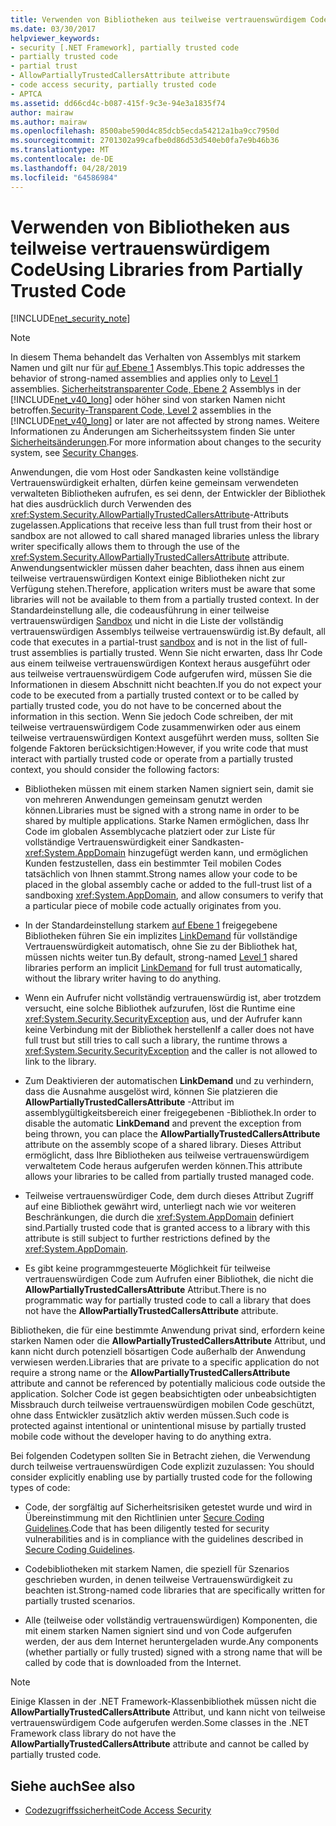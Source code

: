 ```yaml
---
title: Verwenden von Bibliotheken aus teilweise vertrauenswürdigem Code
ms.date: 03/30/2017
helpviewer_keywords:
- security [.NET Framework], partially trusted code
- partially trusted code
- partial trust
- AllowPartiallyTrustedCallersAttribute attribute
- code access security, partially trusted code
- APTCA
ms.assetid: dd66cd4c-b087-415f-9c3e-94e3a1835f74
author: mairaw
ms.author: mairaw
ms.openlocfilehash: 8500abe590d4c85dcb5ecda54212a1ba9cc7950d
ms.sourcegitcommit: 2701302a99cafbe0d86d53d540eb0fa7e9b46b36
ms.translationtype: MT
ms.contentlocale: de-DE
ms.lasthandoff: 04/28/2019
ms.locfileid: "64586984"
---
```

# <a name="using-libraries-from-partially-trusted-code"></a><span data-ttu-id="c5bc5-102">Verwenden von Bibliotheken aus teilweise vertrauenswürdigem Code</span><span class="sxs-lookup"><span data-stu-id="c5bc5-102">Using Libraries from Partially Trusted Code</span></span>
[!INCLUDE[net_security_note](../../../includes/net-security-note-md.md)]  
  
> [!NOTE]
>  <span data-ttu-id="c5bc5-103">In diesem Thema behandelt das Verhalten von Assemblys mit starkem Namen und gilt nur für [auf Ebene 1](../../../docs/framework/misc/security-transparent-code-level-1.md) Assemblys.</span><span class="sxs-lookup"><span data-stu-id="c5bc5-103">This topic addresses the behavior of strong-named assemblies and applies only to [Level 1](../../../docs/framework/misc/security-transparent-code-level-1.md) assemblies.</span></span> <span data-ttu-id="c5bc5-104">[Sicherheitstransparenter Code, Ebene 2](../../../docs/framework/misc/security-transparent-code-level-2.md) Assemblys in der [!INCLUDE[net_v40_long](../../../includes/net-v40-long-md.md)] oder höher sind von starken Namen nicht betroffen.</span><span class="sxs-lookup"><span data-stu-id="c5bc5-104">[Security-Transparent Code, Level 2](../../../docs/framework/misc/security-transparent-code-level-2.md) assemblies in the [!INCLUDE[net_v40_long](../../../includes/net-v40-long-md.md)] or later are not affected by strong names.</span></span> <span data-ttu-id="c5bc5-105">Weitere Informationen zu Änderungen am Sicherheitssystem finden Sie unter [Sicherheitsänderungen](../../../docs/framework/security/security-changes.md).</span><span class="sxs-lookup"><span data-stu-id="c5bc5-105">For more information about changes to the security system, see [Security Changes](../../../docs/framework/security/security-changes.md).</span></span>  
  
 <span data-ttu-id="c5bc5-106">Anwendungen, die vom Host oder Sandkasten keine vollständige Vertrauenswürdigkeit erhalten, dürfen keine gemeinsam verwendeten verwalteten Bibliotheken aufrufen, es sei denn, der Entwickler der Bibliothek hat dies ausdrücklich durch Verwenden des <xref:System.Security.AllowPartiallyTrustedCallersAttribute>-Attributs zugelassen.</span><span class="sxs-lookup"><span data-stu-id="c5bc5-106">Applications that receive less than full trust from their host or sandbox are not allowed to call shared managed libraries unless the library writer specifically allows them to through the use of the <xref:System.Security.AllowPartiallyTrustedCallersAttribute> attribute.</span></span> <span data-ttu-id="c5bc5-107">Anwendungsentwickler müssen daher beachten, dass ihnen aus einem teilweise vertrauenswürdigen Kontext einige Bibliotheken nicht zur Verfügung stehen.</span><span class="sxs-lookup"><span data-stu-id="c5bc5-107">Therefore, application writers must be aware that some libraries will not be available to them from a partially trusted context.</span></span> <span data-ttu-id="c5bc5-108">In der Standardeinstellung alle, die codeausführung in einer teilweise vertrauenswürdigen [Sandbox](../../../docs/framework/misc/how-to-run-partially-trusted-code-in-a-sandbox.md) und nicht in die Liste der vollständig vertrauenswürdigen Assemblys teilweise vertrauenswürdig ist.</span><span class="sxs-lookup"><span data-stu-id="c5bc5-108">By default, all code that executes in a partial-trust [sandbox](../../../docs/framework/misc/how-to-run-partially-trusted-code-in-a-sandbox.md) and is not in the list of full-trust assemblies is partially trusted.</span></span> <span data-ttu-id="c5bc5-109">Wenn Sie nicht erwarten, dass Ihr Code aus einem teilweise vertrauenswürdigen Kontext heraus ausgeführt oder aus teilweise vertrauenswürdigem Code aufgerufen wird, müssen Sie die Informationen in diesem Abschnitt nicht beachten.</span><span class="sxs-lookup"><span data-stu-id="c5bc5-109">If you do not expect your code to be executed from a partially trusted context or to be called by partially trusted code, you do not have to be concerned about the information in this section.</span></span> <span data-ttu-id="c5bc5-110">Wenn Sie jedoch Code schreiben, der mit teilweise vertrauenswürdigem Code zusammenwirken oder aus einem teilweise vertrauenswürdigen Kontext ausgeführt werden muss, sollten Sie folgende Faktoren berücksichtigen:</span><span class="sxs-lookup"><span data-stu-id="c5bc5-110">However, if you write code that must interact with partially trusted code or operate from a partially trusted context, you should consider the following factors:</span></span>  
  
- <span data-ttu-id="c5bc5-111">Bibliotheken müssen mit einem starken Namen signiert sein, damit sie von mehreren Anwendungen gemeinsam genutzt werden können.</span><span class="sxs-lookup"><span data-stu-id="c5bc5-111">Libraries must be signed with a strong name in order to be shared by multiple applications.</span></span> <span data-ttu-id="c5bc5-112">Starke Namen ermöglichen, dass Ihr Code im globalen Assemblycache platziert oder zur Liste für vollständige Vertrauenswürdigkeit einer Sandkasten-<xref:System.AppDomain> hinzugefügt werden kann, und ermöglichen Kunden festzustellen, dass ein bestimmter Teil mobilen Codes tatsächlich von Ihnen stammt.</span><span class="sxs-lookup"><span data-stu-id="c5bc5-112">Strong names allow your code to be placed in the global assembly cache or added to the full-trust list of a sandboxing <xref:System.AppDomain>, and allow consumers to verify that a particular piece of mobile code actually originates from you.</span></span>  
  
- <span data-ttu-id="c5bc5-113">In der Standardeinstellung starkem [auf Ebene 1](../../../docs/framework/misc/security-transparent-code-level-1.md) freigegebene Bibliotheken führen Sie ein implizites [LinkDemand](../../../docs/framework/misc/link-demands.md) für vollständige Vertrauenswürdigkeit automatisch, ohne Sie zu der Bibliothek hat, müssen nichts weiter tun.</span><span class="sxs-lookup"><span data-stu-id="c5bc5-113">By default, strong-named [Level 1](../../../docs/framework/misc/security-transparent-code-level-1.md) shared libraries perform an implicit [LinkDemand](../../../docs/framework/misc/link-demands.md) for full trust automatically, without the library writer having to do anything.</span></span>  
  
- <span data-ttu-id="c5bc5-114">Wenn ein Aufrufer nicht vollständig vertrauenswürdig ist, aber trotzdem versucht, eine solche Bibliothek aufzurufen, löst die Runtime eine <xref:System.Security.SecurityException> aus, und der Aufrufer kann keine Verbindung mit der Bibliothek herstellen</span><span class="sxs-lookup"><span data-stu-id="c5bc5-114">If a caller does not have full trust but still tries to call such a library, the runtime throws a <xref:System.Security.SecurityException> and the caller is not allowed to link to the library.</span></span>  
  
- <span data-ttu-id="c5bc5-115">Zum Deaktivieren der automatischen **LinkDemand** und zu verhindern, dass die Ausnahme ausgelöst wird, können Sie platzieren die **AllowPartiallyTrustedCallersAttribute** -Attribut im assemblygültigkeitsbereich einer freigegebenen -Bibliothek.</span><span class="sxs-lookup"><span data-stu-id="c5bc5-115">In order to disable the automatic **LinkDemand** and prevent the exception from being thrown, you can place the **AllowPartiallyTrustedCallersAttribute** attribute on the assembly scope of a shared library.</span></span> <span data-ttu-id="c5bc5-116">Dieses Attribut ermöglicht, dass Ihre Bibliotheken aus teilweise vertrauenswürdigem verwaltetem Code heraus aufgerufen werden können.</span><span class="sxs-lookup"><span data-stu-id="c5bc5-116">This attribute allows your libraries to be called from partially trusted managed code.</span></span>  
  
- <span data-ttu-id="c5bc5-117">Teilweise vertrauenswürdiger Code, dem durch dieses Attribut Zugriff auf eine Bibliothek gewährt wird, unterliegt nach wie vor weiteren Beschränkungen, die durch die <xref:System.AppDomain> definiert sind.</span><span class="sxs-lookup"><span data-stu-id="c5bc5-117">Partially trusted code that is granted access to a library with this attribute is still subject to further restrictions defined by the <xref:System.AppDomain>.</span></span>  
  
- <span data-ttu-id="c5bc5-118">Es gibt keine programmgesteuerte Möglichkeit für teilweise vertrauenswürdigen Code zum Aufrufen einer Bibliothek, die nicht die **AllowPartiallyTrustedCallersAttribute** Attribut.</span><span class="sxs-lookup"><span data-stu-id="c5bc5-118">There is no programmatic way for partially trusted code to call a library that does not have the **AllowPartiallyTrustedCallersAttribute** attribute.</span></span>  
  
 <span data-ttu-id="c5bc5-119">Bibliotheken, die für eine bestimmte Anwendung privat sind, erfordern keine starken Namen oder die **AllowPartiallyTrustedCallersAttribute** Attribut, und kann nicht durch potenziell bösartigen Code außerhalb der Anwendung verwiesen werden.</span><span class="sxs-lookup"><span data-stu-id="c5bc5-119">Libraries that are private to a specific application do not require a strong name or the **AllowPartiallyTrustedCallersAttribute** attribute and cannot be referenced by potentially malicious code outside the application.</span></span> <span data-ttu-id="c5bc5-120">Solcher Code ist gegen beabsichtigten oder unbeabsichtigten Missbrauch durch teilweise vertrauenswürdigen mobilen Code geschützt, ohne dass Entwickler zusätzlich aktiv werden müssen.</span><span class="sxs-lookup"><span data-stu-id="c5bc5-120">Such code is protected against intentional or unintentional misuse by partially trusted mobile code without the developer having to do anything extra.</span></span>  
  
 <span data-ttu-id="c5bc5-121">Bei folgenden Codetypen sollten Sie in Betracht ziehen, die Verwendung durch teilweise vertrauenswürdigen Code explizit zuzulassen: </span><span class="sxs-lookup"><span data-stu-id="c5bc5-121">You should consider explicitly enabling use by partially trusted code for the following types of code:</span></span>  
  
- <span data-ttu-id="c5bc5-122">Code, der sorgfältig auf Sicherheitsrisiken getestet wurde und wird in Übereinstimmung mit den Richtlinien unter [Secure Coding Guidelines](../../../docs/standard/security/secure-coding-guidelines.md).</span><span class="sxs-lookup"><span data-stu-id="c5bc5-122">Code that has been diligently tested for security vulnerabilities and is in compliance with the guidelines described in [Secure Coding Guidelines](../../../docs/standard/security/secure-coding-guidelines.md).</span></span>  
  
- <span data-ttu-id="c5bc5-123">Codebibliotheken mit starkem Namen, die speziell für Szenarios geschrieben wurden, in denen teilweise Vertrauenswürdigkeit zu beachten ist.</span><span class="sxs-lookup"><span data-stu-id="c5bc5-123">Strong-named code libraries that are specifically written for partially trusted scenarios.</span></span>  
  
- <span data-ttu-id="c5bc5-124">Alle (teilweise oder vollständig vertrauenswürdigen) Komponenten, die mit einem starken Namen signiert sind und von Code aufgerufen werden, der aus dem Internet heruntergeladen wurde.</span><span class="sxs-lookup"><span data-stu-id="c5bc5-124">Any components (whether partially or fully trusted) signed with a strong name that will be called by code that is downloaded from the Internet.</span></span>  
  
> [!NOTE]
>  <span data-ttu-id="c5bc5-125">Einige Klassen in der .NET Framework-Klassenbibliothek müssen nicht die **AllowPartiallyTrustedCallersAttribute** Attribut, und kann nicht von teilweise vertrauenswürdigem Code aufgerufen werden.</span><span class="sxs-lookup"><span data-stu-id="c5bc5-125">Some classes in the .NET Framework class library do not have the **AllowPartiallyTrustedCallersAttribute** attribute and cannot be called by partially trusted code.</span></span>  
  
## <a name="see-also"></a><span data-ttu-id="c5bc5-126">Siehe auch</span><span class="sxs-lookup"><span data-stu-id="c5bc5-126">See also</span></span>

- [<span data-ttu-id="c5bc5-127">Codezugriffssicherheit</span><span class="sxs-lookup"><span data-stu-id="c5bc5-127">Code Access Security</span></span>](../../../docs/framework/misc/code-access-security.md)
